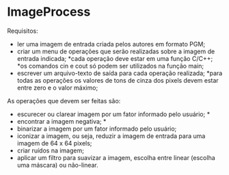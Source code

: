 # ImageProcess

Requisitos: 
 - ler uma imagem de entrada criada pelos autores em formato PGM;
 - criar um menu de operações que serão realizadas sobre a imagem de entrada indicada;
        *cada operação deve estar em uma função C/C++;
        *os comandos cin e cout só podem ser utilizados na função main;
 - escrever um arquivo-texto de saída para cada operação realizada;
        *para todas as operações os valores de tons de cinza dos pixels devem estar entre zero e o valor máximo;

As operações que devem ser feitas são:
 - escurecer ou clarear imagem por um fator informado pelo usuário; *
 - encontrar a imagem negativa; *
 - binarizar a imagem por um fator informado pelo usuário;
 - iconizar a imagem, ou seja, reduzir a imagem de entrada para uma imagem de 64 x 64 pixels;
 - criar ruídos na imagem;
 - aplicar um filtro para suavizar a imagem, escolha entre linear (escolha uma máscara) ou não-linear.
